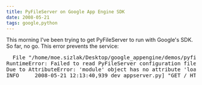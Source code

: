 ```yaml
---
title: PyFileServer on Google App Engine SDK
date: 2008-05-21
tags: google,python
---
```

This morning I've been trying to get PyFileServer to run with Google's SDK. So far, no go. This error prevents the service:

<pre class="sh_python">  File "/home/moe.sizlak/Desktop/google_appengine/demos/pyfile/pyfileserver/mainappwrapper.py", line 56, in __init__    raise RuntimeError('Failed to read PyFileServer configuration file : ' + specifiedconfigfile + '\nDue to ' + exceptiontext)
RuntimeError: Failed to read PyFileServer configuration file : PyFileServer.conf
Due to AttributeError: 'module' object has no attribute 'load_source'
INFO     2008-05-21 12:13:40,939 dev_appserver.py] "GET / HTTP/1.1" 500 -</pre>

